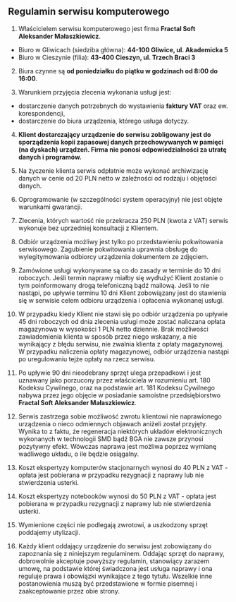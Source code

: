 ## Regulamin serwisu komputerowego

1. Właścicielem serwisu komputerowego jest firma **Fractal Soft Aleksander Małaszkiewicz**.
  * Biuro w Gliwicach (siedziba główna): **44-100 Gliwice, ul. Akademicka 5**
  * Biuro w Cieszynie (filia): **43-400 Cieszyn, ul. Trzech Braci 3**

2. Biura czynne są **od poniedziałku do piątku w godzinach od 8:00 do 16:00**.

3. Warunkiem przyjęcia zlecenia wykonania usługi jest:
  - dostarczenie danych potrzebnych do wystawienia **faktury VAT** oraz ew. korespondencji,
  - dostarczenie do biura urządzenia, którego usługa dotyczy.

4. **Klient dostarczający urządzenie do serwisu zobligowany jest do sporządzenia kopii zapasowej danych przechowywanych w pamięci (na dyskach) urządzeń. Firma nie ponosi odpowiedzialności za utratę danych i programów.**

5. Na życzenie klienta serwis odpłatnie może wykonać archiwizację danych w cenie od 20 PLN netto w zależności od rodzaju i objętości danych.

6. Oprogramowanie (w szczególności system operacyjny) nie jest objęte warunkami gwarancji.

7. Zlecenia, których wartość nie przekracza 250 PLN (kwota z VAT) serwis wykonuje bez uprzedniej konsultacji z Klientem.

8. Odbiór urządzenia możliwy jest tylko po przedstawieniu pokwitowania serwisowego. Zagubienie pokwitowania uprawnia obsługę do wylegitymowania odbiorcy urządzenia dokumentem ze zdjęciem.

9. Zamówione usługi wykonywane są co do zasady w terminie do 10 dni roboczych. Jeśli termin naprawy miałby się wydłużyć Klient zostanie o tym poinformowany drogą telefoniczną bądź mailową. Jeśli to nie nastąpi, po upływie terminu 10 dni Klient zobowiązany jest do stawienia się w serwisie celem odbioru urządzenia i opłacenia wykonanej usługi.

10. W przypadku kiedy Klient nie stawi się po odbiór urządzenia po upływie 45 dni roboczych od dnia zlecenia usługi może zostać naliczana opłata magazynowa w wysokości 1 PLN netto dziennie. Brak możliwości zawiadomienia klienta w sposób przez niego wskazany, a nie wynikający z błędu serwisu, nie zwalnia klienta z opłaty magazynowej. W przypadku naliczenia opłaty magazynowej, odbiór urządzenia nastąpi po uregulowaniu tejże opłaty na rzecz serwisu.

11. Po upływie 90 dni nieodebrany sprzęt ulega przepadkowi i jest uznawany jako porzucony przez właściciela w rozumieniu art. 180 Kodeksu Cywilnego, oraz na podstawie art. 181 Kodeksu Cywilnego nabywa przez jego objęcie w posiadanie samoistne przedsiębiorstwo **Fractal Soft Aleksander Małaszkiewicz**.

12. Serwis zastrzega sobie możliwość zwrotu klientowi nie naprawionego urządzenia o nieco odmiennych objawach aniżeli został przyjęty. Wynika to z faktu, że regeneracja niektórych układów elektronicznych wykonanych w technologii SMD bądź BGA nie zawsze przynosi pozytywny efekt. Wówczas naprawa jest możliwa poprzez wymianę wadliwego układu, o ile będzie osiągalny.

13. Koszt ekspertyzy komputerów stacjonarnych wynosi do 40 PLN z VAT - opłata jest pobierana w przypadku rezygnacji z naprawy lub nie stwierdzenia usterki.

14. Koszt ekspertyzy notebooków wynosi do 50 PLN z VAT - opłata jest pobierana w przypadku rezygnacji z naprawy lub nie stwierdzenia usterki.

15. Wymienione części nie podlegają zwrotowi, a uszkodzony sprzęt poddajemy utylizacji.

16. Każdy klient oddający urządzenie do serwisu jest zobowiązany do zapoznania się z niniejszym regulaminem. Oddając sprzęt do naprawy, dobrowolnie akceptuje powyższy regulamin, stanowiący zarazem umowę, na podstawie której świadczona jest usługa naprawy i ona reguluje prawa i obowiązki wynikające z tego tytułu. Wszelkie inne postanowienia muszą być przedstawione w formie pisemnej i zaakceptowanie przez obie strony.

